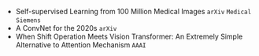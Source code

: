 * Self-supervised Learning from 100 Million Medical Images `arXiv` `Medical` `Siemens`
* A ConvNet for the 2020s `arXiv`
* When Shift Operation Meets Vision Transformer: An Extremely Simple Alternative to Attention Mechanism `AAAI`

